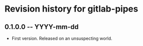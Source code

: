 # Revision history for gitlab-pipes

## 0.1.0.0 -- YYYY-mm-dd

* First version. Released on an unsuspecting world.
